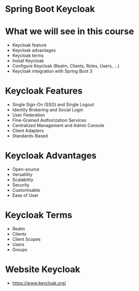 # Spring Boot Keycloak

# What we will see in this course

- Keycloak feature
- Keycloak advantages
- Keycloak terms
- Install Keycloak
- Configure Keycloak (Realm, Clients, Roles, Users, ...)
- Keycloak integration with Spring Boot 3

# Keycloak Features

- Single Sign-On (SSO) and Single Logout
- Identity Brokering and Social Login
- User Federation
- Fine-Grained Authorization Services
- Centralized Management and Admin Console
- Client Adapters
- Standards-Based

# Keycloak Advantages

- Open-source
- Versatility
- Scalability
- Security
- Customisable
- Ease of User

# Keycloak Terms

- Realm
- Clients
- Client Scopes
- Users
- Groups

# Website Keycloak

- https://www.keycloak.org/

